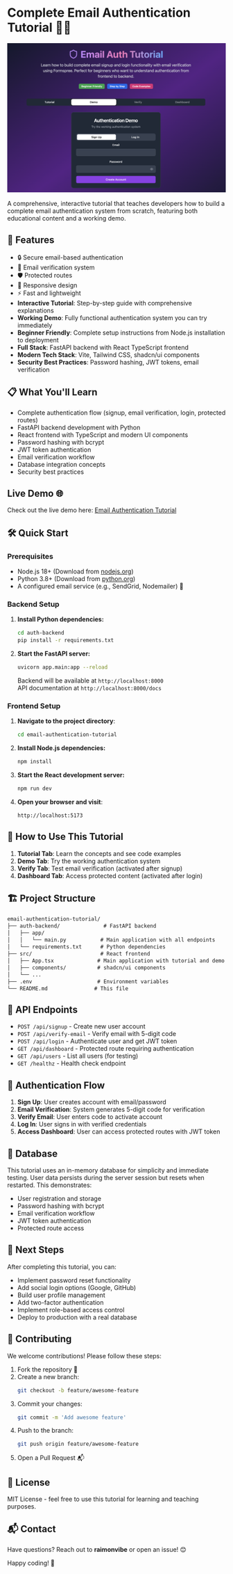 # Complete Email Authentication Tutorial 📧🔐

![Email Authentication Screenshot](./email-auth.png)

A comprehensive, interactive tutorial that teaches developers how to build a complete email authentication system from scratch, featuring both educational content and a working demo.

## 🚀 Features

- 🔒 Secure email-based authentication
- 📩 Email verification system
- 🛡️ Protected routes
- 📱 Responsive design
- ⚡ Fast and lightweight
- **Interactive Tutorial**: Step-by-step guide with comprehensive explanations
- **Working Demo**: Fully functional authentication system you can try immediately
- **Beginner Friendly**: Complete setup instructions from Node.js installation to deployment
- **Full Stack**: FastAPI backend with React TypeScript frontend
- **Modern Tech Stack**: Vite, Tailwind CSS, shadcn/ui components
- **Security Best Practices**: Password hashing, JWT tokens, email verification

## 📋 What You'll Learn

- Complete authentication flow (signup, email verification, login, protected routes)
- FastAPI backend development with Python
- React frontend with TypeScript and modern UI components
- Password hashing with bcrypt
- JWT token authentication
- Email verification workflow
- Database integration concepts
- Security best practices

## Live Demo 🌐

Check out the live demo here: [Email Authentication Tutorial](https://email-authentication-tutorial.vercel.app/)

## 🛠 Quick Start

### Prerequisites

- Node.js 18+ (Download from [nodejs.org](https://nodejs.org))
- Python 3.8+ (Download from [python.org](https://python.org))
- A configured email service (e.g., SendGrid, Nodemailer) 📧

### Backend Setup

1. **Install Python dependencies:**
   ```bash
   cd auth-backend
   pip install -r requirements.txt
   ```

2. **Start the FastAPI server:**
   ```bash
   uvicorn app.main:app --reload
   ```

   Backend will be available at `http://localhost:8000`  
   API documentation at `http://localhost:8000/docs`

### Frontend Setup

1. **Navigate to the project directory**:
   ```bash
   cd email-authentication-tutorial
   ```

2. **Install Node.js dependencies:**
   ```bash
   npm install
   ```

3. **Start the React development server:**
   ```bash
   npm run dev
   ```

4. **Open your browser and visit**:
   ```
   http://localhost:5173
   ```

## 🎯 How to Use This Tutorial

1. **Tutorial Tab**: Learn the concepts and see code examples
2. **Demo Tab**: Try the working authentication system
3. **Verify Tab**: Test email verification (activated after signup)
4. **Dashboard Tab**: Access protected content (activated after login)

## 🏗 Project Structure

```
email-authentication-tutorial/
├── auth-backend/              # FastAPI backend
│   ├── app/
│   │   └── main.py           # Main application with all endpoints
│   └── requirements.txt      # Python dependencies
├── src/                      # React frontend
│   ├── App.tsx              # Main application with tutorial and demo
│   ├── components/          # shadcn/ui components
│   └── ...
├── .env                     # Environment variables
└── README.md               # This file
```

## 🔧 API Endpoints

- `POST /api/signup` - Create new user account
- `POST /api/verify-email` - Verify email with 5-digit code
- `POST /api/login` - Authenticate user and get JWT token
- `GET /api/dashboard` - Protected route requiring authentication
- `GET /api/users` - List all users (for testing)
- `GET /healthz` - Health check endpoint

## 🔐 Authentication Flow

1. **Sign Up**: User creates account with email/password
2. **Email Verification**: System generates 5-digit code for verification
3. **Verify Email**: User enters code to activate account
4. **Log In**: User signs in with verified credentials
5. **Access Dashboard**: User can access protected routes with JWT token

## 💾 Database

This tutorial uses an in-memory database for simplicity and immediate testing. User data persists during the server session but resets when restarted. This demonstrates:

- User registration and storage
- Password hashing with bcrypt
- Email verification workflow
- JWT token authentication
- Protected route access

## 🚀 Next Steps

After completing this tutorial, you can:

- Implement password reset functionality
- Add social login options (Google, GitHub)
- Build user profile management
- Add two-factor authentication
- Implement role-based access control
- Deploy to production with a real database

## 🤝 Contributing

We welcome contributions! Please follow these steps:

1. Fork the repository 🍴
2. Create a new branch:
   ```bash
   git checkout -b feature/awesome-feature
   ```
3. Commit your changes:
   ```bash
   git commit -m 'Add awesome feature'
   ```
4. Push to the branch:
   ```bash
   git push origin feature/awesome-feature
   ```
5. Open a Pull Request 📬

## 📄 License

MIT License - feel free to use this tutorial for learning and teaching purposes.

## 📬 Contact

Have questions? Reach out to **raimonvibe** or open an issue! 😊

Happy coding! 🎉
